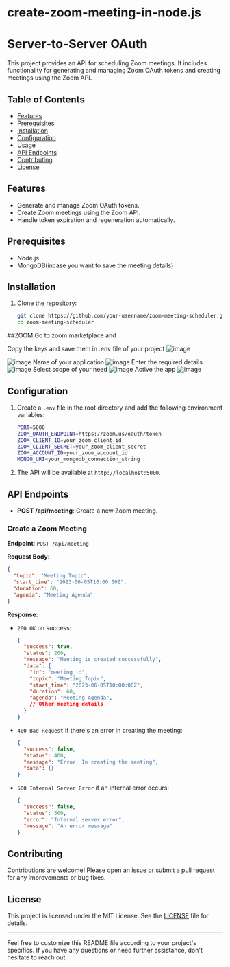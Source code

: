 # create-zoom-meeting-in-node.js

# Server-to-Server OAuth

This project provides an API for scheduling Zoom meetings. It includes functionality for generating and managing Zoom OAuth tokens and creating meetings using the Zoom API.

## Table of Contents
- [Features](#features)
- [Prerequisites](#prerequisites)
- [Installation](#installation)
- [Configuration](#configuration)
- [Usage](#usage)
- [API Endpoints](#api-endpoints)
- [Contributing](#contributing)
- [License](#license)

## Features
- Generate and manage Zoom OAuth tokens.
- Create Zoom meetings using the Zoom API.
- Handle token expiration and regeneration automatically.

## Prerequisites
- Node.js
- MongoDB(incase you want to save the meeting details)

## Installation
1. Clone the repository:
   ```bash
   git clone https://github.com/your-username/zoom-meeting-scheduler.git
   cd zoom-meeting-scheduler
   ```
##ZOOM 
Go to zoom marketplace and 

Copy the keys and save them in .env file of your project
![image](https://github.com/ummartoor/create-zoom-meeting-in-node.js/assets/35453489/4d0203c6-2b2f-472f-bb79-7c2774d96d59)

![image](https://github.com/ummartoor/create-zoom-meeting-in-node.js/assets/35453489/c816f9ed-91b5-49a7-bd35-d19413c70406)
Name of your application
![image](https://github.com/ummartoor/create-zoom-meeting-in-node.js/assets/35453489/4546430a-01dd-4ce2-b693-c8cd22affae6)
 Enter the required details 
![image](https://github.com/ummartoor/create-zoom-meeting-in-node.js/assets/35453489/82875187-6796-4920-bfd0-568c7c6dd43f)
Select scope of your need
![image](https://github.com/ummartoor/create-zoom-meeting-in-node.js/assets/35453489/bfbff3e9-7c2e-43fc-8871-9757dbcdfc4e)
Active the app
![image](https://github.com/ummartoor/create-zoom-meeting-in-node.js/assets/35453489/c193093c-fd5a-46cc-b0c4-7d9df0f1d1ac)


## Configuration
1. Create a `.env` file in the root directory and add the following environment variables:
   ```bash
   PORT=5000
   ZOOM_OAUTH_ENDPOINT=https://zoom.us/oauth/token
   ZOOM_CLIENT_ID=your_zoom_client_id
   ZOOM_CLIENT_SECRET=your_zoom_client_secret
   ZOOM_ACCOUNT_ID=your_zoom_account_id
   MONGO_URI=your_mongodb_connection_string
   ```


2. The API will be available at `http://localhost:5000`.

## API Endpoints
- **POST /api/meeting**: Create a new Zoom meeting.

### Create a Zoom Meeting
**Endpoint**: `POST /api/meeting`

**Request Body**:
```json
{
  "topic": "Meeting Topic",
  "start_time": "2023-06-05T10:00:00Z",
  "duration": 60,
  "agenda": "Meeting Agenda"
}
```

**Response**:
- `200 OK` on success:
  ```json
  {
    "success": true,
    "status": 200,
    "message": "Meeting is created successfully",
    "data": {
      "id": "meeting_id",
      "topic": "Meeting Topic",
      "start_time": "2023-06-05T10:00:00Z",
      "duration": 60,
      "agenda": "Meeting Agenda",
      // Other meeting details
    }
  }
  ```
- `400 Bad Request` if there's an error in creating the meeting:
  ```json
  {
    "success": false,
    "status": 400,
    "message": "Error, In creating the meeting",
    "data": {}
  }
  ```
- `500 Internal Server Error` if an internal error occurs:
  ```json
  {
    "success": false,
    "status": 500,
    "error": "Internal server error",
    "message": "An error message"
  }
  ```

## Contributing
Contributions are welcome! Please open an issue or submit a pull request for any improvements or bug fixes.

## License
This project is licensed under the MIT License. See the [LICENSE](LICENSE) file for details.

---

Feel free to customize this README file according to your project's specifics. If you have any questions or need further assistance, don't hesitate to reach out.
